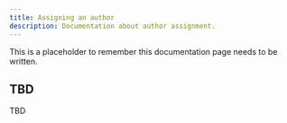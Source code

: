 ```yaml
---
title: Assigning an author
description: Documentation about author assignment.
---
```


This is a placeholder to remember this documentation page needs to be written.

## TBD

TBD
